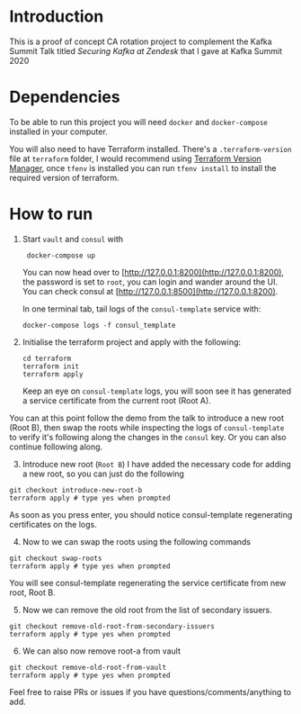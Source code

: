 # Introduction

This is a proof of concept CA rotation project to complement the Kafka Summit Talk titled _Securing Kafka at Zendesk_ that I gave at Kafka Summit 2020


# Dependencies

To be able to run this project you will need `docker` and `docker-compose` installed in your computer.

You will also need to have Terraform installed. There's a `.terraform-version` file at `terraform` folder, I would recommend
using [Terraform Version Manager](https://github.com/tfutils/tfenv), once `tfenv` is installed you can run `tfenv install` to install
the required version of terraform.


# How to run

1. Start `vault` and `consul`
   with
   
    ```
   	 docker-compose up 
    ```
    
    You can now head over to [http://127.0.0.1:8200](http://127.0.0.1:8200), the password is set to `root`, you can login and wander around
    the UI. You can check consul at [http://127.0.0.1:8500](http://127.0.0.1:8200).
    
    In one terminal tab, tail logs of the `consul-template` service with:
    
    ```
    docker-compose logs -f consul_template
    ```
    
2. Initialise the terraform project and apply with the following:

   ```
   cd terraform
   terraform init
   terraform apply
   ```
   
   Keep an eye on `consul-template` logs, you will soon see it has generated a service certificate from the current root (Root A).
   
   

You can at this point follow the demo from the talk to introduce a new root (Root B), then swap the roots while inspecting the logs of `consul-template` to verify it's following along the changes in the `consul` key. Or you can also continue following along.

3. Introduce new root (`Root B`)
  I have added the necessary code for adding a new root, so you can just do the following

  ```
  git checkout introduce-new-root-b
  terraform apply # type yes when prompted
  ```
  
  As soon as you press enter, you should notice consul-template regenerating certificates on the logs.

4. Now to we can swap the roots using the following commands

  ```
  git checkout swap-roots
  terraform apply # type yes when prompted
  ```

  You will see consul-template regenerating the service certificate from new root, Root B.

5. Now we can remove the old root from the list of secondary issuers.
  
  ```
  git checkout remove-old-root-from-secondary-issuers
  terraform apply # type yes when prompted
  ```

  
6. We can also now remove root-a from vault

  ```
  git checkout remove-old-root-from-vault
  terraform apply # type yes when prompted
  ```

Feel free to raise PRs or issues if you have questions/comments/anything to add.
